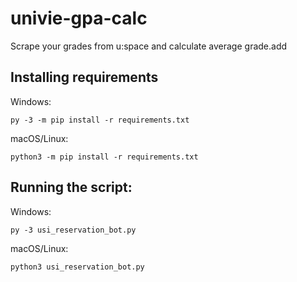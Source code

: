 # univie-gpa-calc
 
Scrape your grades from u:space and calculate average grade.add

## Installing requirements
Windows:
```
py -3 -m pip install -r requirements.txt
```

macOS/Linux:
```
python3 -m pip install -r requirements.txt
```

## Running the script:
Windows:
```
py -3 usi_reservation_bot.py
```

macOS/Linux:
```
python3 usi_reservation_bot.py
```